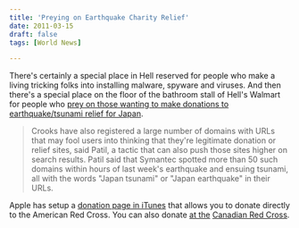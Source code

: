 ```yaml
---
title: 'Preying on Earthquake Charity Relief'
date: 2011-03-15
draft: false
tags: [World News]

---
```


There's certainly a special place in Hell reserved for people who make a living tricking folks into installing malware, spyware and viruses. And then there's a special place on the floor of the bathroom stall of Hell's Walmart for people who [prey on those wanting to make donations to earthquake/tsunami relief for Japan](http://www.macworld.co.uk/digitallifestyle/news/index.cfm?newsid=3265109&olo=rss).

> Crooks have also registered a large number of domains with URLs that may fool users into thinking that they're legitimate donation or relief sites, said Patil, a tactic that can also push those sites higher on search results. Patil said that Symantec spotted more than 50 such domains within hours of last week's earthquake and ensuing tsunami, all with the words "Japan tsunami" or "Japan earthquake" in their URLs.

Apple has setup a [donation page in iTunes](https://buy.itunes.apple.com/WebObjects/MZFinance.woa/wa/buyCharityGiftWizard) that allows you to donate directly to the American Red Cross. You can also donate [at the](http://www.redcross.ca/donateonlinenow/) [Canadian Red Cross](http://www.redcross.ca/donateonlinenow/).
